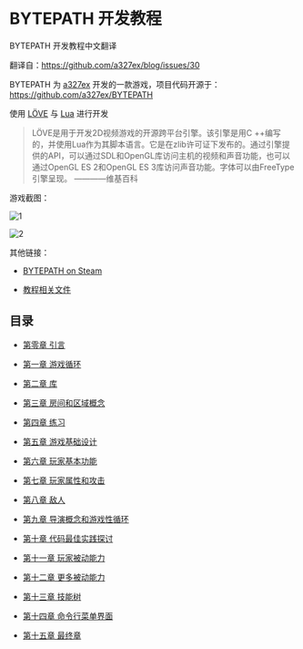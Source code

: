 # BYTEPATH 开发教程

BYTEPATH 开发教程中文翻译

翻译自：https://github.com/a327ex/blog/issues/30

BYTEPATH 为 [a327ex](https://github.com/a327ex) 开发的一款游戏，项目代码开源于：https://github.com/a327ex/BYTEPATH

使用 [LÖVE](https://github.com/love2d/love) 与 [Lua](http://www.lua.org/) 进行开发

> LÖVE是用于开发2D视频游戏的开源跨平台引擎。该引擎是用C ++编写的，并使用Lua作为其脚本语言。它是在zlib许可证下发布的。通过引擎提供的API，可以通过SDL和OpenGL库访问主机的视频和声音功能，也可以通过OpenGL ES 2和OpenGL ES 3库访问声音功能。字体可以由FreeType引擎呈现。 ————维基百科

游戏截图：

![1](https://user-images.githubusercontent.com/409773/41509911-caf3c20a-7231-11e8-96b9-d70596f753f5.gif)

![2](https://camo.githubusercontent.com/6da3e9cb55b83691018e63479d130ddfe6e88960/68747470733a2f2f692e696d6775722e636f6d2f39453853746e732e676966)

其他链接：

- [BYTEPATH on Steam](http://store.steampowered.com/app/760330/BYTEPATH/)

- [教程相关文件](https://github.com/a327ex/BYTEPATH/tree/master/tutorial)


## 目录

- [第零章 引言](./c0.md)

- [第一章 游戏循环](./c1.md)

- [第二章 库](./c2.md)

- [第三章 房间和区域概念](./c3.md)

- [第四章 练习](./c4.md)

- [第五章 游戏基础设计](./c5.md)

- [第六章 玩家基本功能](./c6.md)

- [第七章 玩家属性和攻击](./c7.md)

- [第八章 敌人](./c8.md)

- [第九章 导演概念和游戏性循环](./c9.md)

- [第十章 代码最佳实践探讨](./c10.md)

- [第十一章 玩家被动能力](./c11.md)

- [第十二章 更多被动能力](./c12.md)

- [第十三章 技能树](./c13.md)

- [第十四章 命令行菜单界面](./c14.md)

- [第十五章 最终章](./c15.md)
